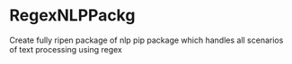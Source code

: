 # RegexNLPPackg
Create fully ripen package of nlp pip package which handles all scenarios of text processing using regex
